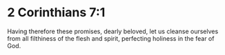 # 2 Corinthians 7:1

Having therefore these promises, dearly beloved, let us cleanse ourselves from all filthiness of the flesh and spirit, perfecting holiness in the fear of God.